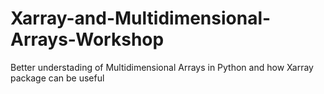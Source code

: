 # Xarray-and-Multidimensional-Arrays-Workshop
Better understading of Multidimensional Arrays in Python and how Xarray package can be useful
